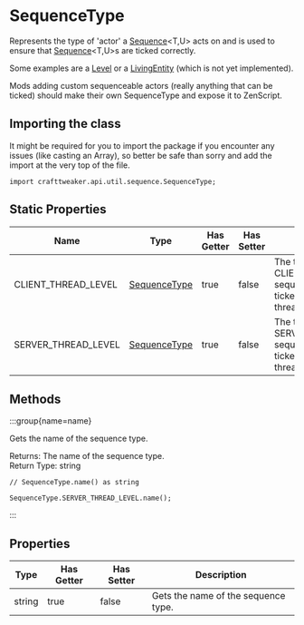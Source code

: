 # SequenceType

Represents the type of 'actor' a [Sequence](/vanilla/api/util/sequence/Sequence)&lt;T,U&gt; acts on and is used to ensure that [Sequence](/vanilla/api/util/sequence/Sequence)&lt;T,U&gt;s are ticked correctly.

 Some examples are a [Level](/vanilla/api/world/Level) or a [LivingEntity](/vanilla/api/entity/LivingEntity) (which is not yet implemented).

 Mods adding custom sequenceable actors (really anything that can be ticked) should make their own SequenceType and expose it to ZenScript.

## Importing the class

It might be required for you to import the package if you encounter any issues (like casting an Array), so better be safe than sorry and add the import at the very top of the file.
```zenscript
import crafttweaker.api.util.sequence.SequenceType;
```


## Static Properties

|        Name         |                          Type                           | Has Getter | Has Setter |                                       Description                                       |
|---------------------|---------------------------------------------------------|------------|------------|-----------------------------------------------------------------------------------------|
| CLIENT_THREAD_LEVEL | [SequenceType](/vanilla/api/util/sequence/SequenceType) | true       | false      | The type of the CLIENT_THREAD_LEVEL sequence which is only ticked on the server thread. |
| SERVER_THREAD_LEVEL | [SequenceType](/vanilla/api/util/sequence/SequenceType) | true       | false      | The type of the SERVER_THREAD_LEVEL sequence which is only ticked on the server thread. |

## Methods

:::group{name=name}

Gets the name of the sequence type.

Returns: The name of the sequence type.  
Return Type: string

```zenscript
// SequenceType.name() as string

SequenceType.SERVER_THREAD_LEVEL.name();
```

:::


## Properties

|  Type  | Has Getter | Has Setter |             Description             |
|--------|------------|------------|-------------------------------------|
| string | true       | false      | Gets the name of the sequence type. |

